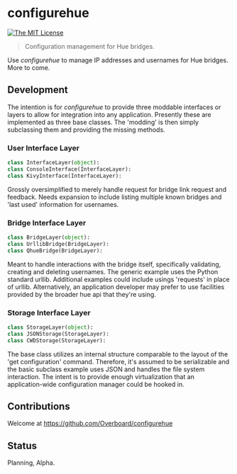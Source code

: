 # **configurehue**

[![The MIT License](https://img.shields.io/badge/license-MIT-orange.svg?style=flat-square)](http://opensource.org/licenses/MIT)

> Configuration management for Hue bridges.

Use *configurehue* to manage IP addresses and usernames for Hue bridges.  More
to come.

## Development

The intention is for *configurehue* to provide three moddable interfaces or layers
 to allow for integration into any application.  Presently these are implemented
 as three base classes.  The 'modding' is then simply subclassing them and providing
 the missing methods.

### User Interface Layer

``` python
class InterfaceLayer(object):
class ConsoleInterface(InterfaceLayer):
class KivyInterface(InterfaceLayer):
```

Grossly oversimplified to merely handle request for bridge link request and feedback.
 Needs expansion to include listing multiple known bridges and 'last used' information
 for usernames.

### Bridge Interface Layer

``` python
class BridgeLayer(object):
class UrllibBridge(BridgeLayer):
class QhueBridge(BridgeLayer):
```

Meant to handle interactions with the bridge itself, specifically validating, creating
 and deleting usernames.  The generic example uses the Python standard urllib.  Additional
 examples could include usings 'requests' in place of urllib.  Alternatively, an
 application developer may prefer to use facilities provided by the broader hue api
 that they're using.

### Storage Interface Layer

``` python
class StorageLayer(object):
class JSONStorage(StorageLayer):
class CWDStorage(StorageLayer):
```

The base class utilizes an internal structure comparable to the layout of the
 'get configuration' command.  Therefore, it's assumed to be serializable and the
 basic subclass example uses JSON and handles the file system interaction.  The intent
 is to provide enough virtualization that an application-wide configuration manager
 could be hooked in.

## Contributions

Welcome at <https://github.com/Overboard/configurehue>

## Status

Planning, Alpha.

